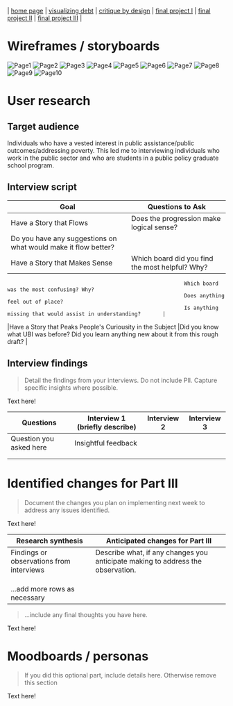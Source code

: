 | [home page](https://cfrias1.github.io/portfolio/) | [visualizing debt](visualizing-government-debt.md) | [critique by design](critique-by-design.md) | [final project I](final-project-part-one.md) | [final project II](final-project-part-two.md) | [final project III](final-project-part-three.md) |

# Wireframes / storyboards
![Page1](https://github.com/cfrias1/portfolio/assets/144168691/23100d03-0006-4cef-9057-6a3cf1ccb2a6)
![Page2](https://github.com/cfrias1/portfolio/assets/144168691/e54688e2-09cb-43a7-8f7b-dcd3fa19a95f)
![Page3](https://github.com/cfrias1/portfolio/assets/144168691/aa778cd2-8ea0-4d54-bc4a-b3f196e674d8)
![Page4](https://github.com/cfrias1/portfolio/assets/144168691/a6855f9e-0441-42d4-bcef-49700bc631bc)
![Page5](https://github.com/cfrias1/portfolio/assets/144168691/100fb054-02ac-474e-a211-1ad52bd28072)
![Page6](https://github.com/cfrias1/portfolio/assets/144168691/5d433908-41a3-4a25-b08c-dc06b6322db8)
![Page7](https://github.com/cfrias1/portfolio/assets/144168691/a4ad4f43-d1c4-455a-a7fe-b25af23ea5bd)
![Page8](https://github.com/cfrias1/portfolio/assets/144168691/f6493cd8-9df5-49f5-912a-c808b7948184)
![Page9](https://github.com/cfrias1/portfolio/assets/144168691/87de4e0f-01e0-469c-a8c4-d11a7a390478)
![Page10](https://github.com/cfrias1/portfolio/assets/144168691/0e087290-51fc-4c22-88a0-adde4798e9af)


# User research 

## Target audience
Individuals who have a vested interest in public assistance/public outcomes/addressing poverty. This led me to interviewing individuals who work in the public sector and who are students in a public policy graduate school program.

## Interview script


| Goal | Questions to Ask |
|------|------------------|
|Have a Story that Flows                                    |Does the progression make logical sense?
                                                             Do you have any suggestions on what would make it flow better?|
|Have a Story that Makes Sense                              |Which board did you find the most helpful? Why?
                                                             Which board was the most confusing? Why?
                                                             Does anything feel out of place?  
                                                             Is anything missing that would assist in understanding?       |
|Have a Story that Peaks People's Curiousity in the Subject |Did you know what UBI was before?
                                                             Did you learn anything new about it from this rough draft?    |



## Interview findings
> Detail the findings from your interviews.  Do not include PII.  Capture specific insights where possible.

Text here!

| Questions               | Interview 1 (briefly describe) | Interview 2 | Interview 3 |
|-------------------------|--------------------------------|-------------|-------------|
| Question you asked here | Insightful feedback            |             |             |
|                         |                                |             |             |
|                         |                                |             |             |


# Identified changes for Part III
> Document the changes you plan on implementing next week to address any issues identified.  

Text here!

| Research synthesis                       | Anticipated changes for Part III                                                |
|------------------------------------------|---------------------------------------------------------------------------------|
| Findings or observations from interviews | Describe what, if any changes you anticipate making to address the observation. |
|                                          |                                                                                 |
|                                          |                                                                                 |
|                                          |                                                                                 |
| ...add more rows as necessary            |                                                                                 |

> ...include any final thoughts you have here. 

Text here!

# Moodboards / personas
> If you did this optional part, include details here.  Otherwise remove this section

Text here!

